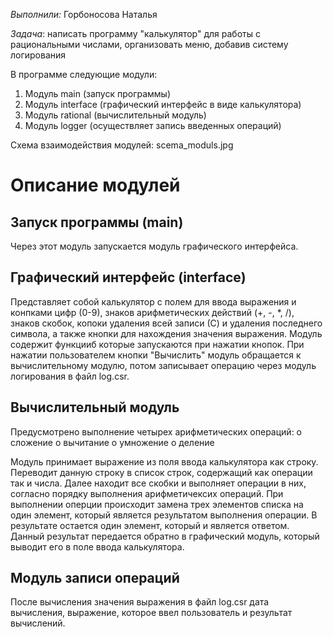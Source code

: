 *Выполнили:* 
    Горбоносова Наталья 

*Задача*: написать программу "калькулятор" для работы с рациональными числами, организовать меню, добавив систему логирования

В программе следующие модули:
1. Модуль main (запуск программы)
2. Модуль interface (графический интерфейс в виде калькулятора)
3. Модуль rational (вычислительный модуль)
4. Модуль logger (осуществляет запись введенных операций)

Схема взаимодействия модулей: scema_moduls.jpg

# Описание модулей 

## Запуск программы (main)
Через этот модуль запускается модуль графического интерфейса.

## Графический интерфейс (interface)

Представляет собой калькулятор с полем для ввода выражения и конпками цифр (0-9), знаков арифметических действий (+, -, *, /), знаков скобок, копоки удаления всей записи (С) и удаления последнего символа, а также кнопки для нахождения значения выражения.
Модуль содержит функцииб которые запускаются при нажатии кнопок. 
При нажатии пользователем кнопки "Вычислить" модуль обращается к вычислительному модулю, потом записывает операцию через модуль логирования в файл log.csr.

## Вычислительный модуль

 Предусмотрено выполнение четырех арифметических операций:
o сложение
o вычитание
o умножение
o деление

Модуль принимает выражение из поля ввода калькулятора как строку. Переводит данную строку в список строк, содержащий как операции так и числа. Далее находит все скобки и выполняет операции в них, согласно порядку выполнения арифметичексих операций.
При выполнении оперции происходит замена трех элементов списка на один элемент, который является результатом выполнения операции. В результате остается один элемент, который и является ответом. Данный результат передается обратно в графический модуль, который выводит его в поле ввода калькулятора.

## Модуль записи операций

После вычисления значения выражения в файл log.csr дата вычисления, выражение, которое ввел пользователь и результат вычислений.
